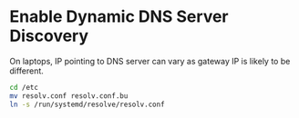 # Enable Dynamic DNS Server Discovery
On laptops, IP pointing to DNS server can vary as gateway IP 
is likely to be different.

``` sh
cd /etc
mv resolv.conf resolv.conf.bu
ln -s /run/systemd/resolve/resolv.conf
```

